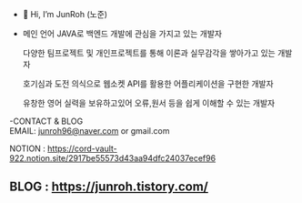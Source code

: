 - 👋 Hi, I’m JunRoh (노준)
- 
  메인 언어 JAVA로 백엔드 개발에 관심을 가지고 있는 개발자
  
  다양한 팀프로젝트 및 개인프로젝트를 통해 이론과 실무감각을 쌓아가고 있는 개발자
  
  호기심과 도전 의식으로 웹소켓 API를 활용한 어플리케이션을 구현한 개발자
  
  유창한 영어 실력을 보유하고있어 오류,원서 등을 쉽게 이해할 수 있는 개발자
  


-CONTACT & BLOG       
  EMAIL: junroh96@naver.com or gmail.com
  
  NOTION : https://cord-vault-922.notion.site/2917be55573d43aa94dfc24037ecef96
  
  BLOG : https://junroh.tistory.com/
-   

<!---
RohJun/RohJun is a ✨ special ✨ repository because its `README.md` (this file) appears on your GitHub profile.
You can click the Preview link to take a look at your changes.
--->
